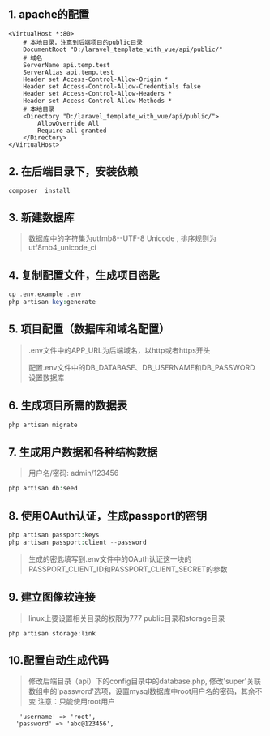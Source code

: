 ## 1. apache的配置
~~~
<VirtualHost *:80>
    # 本地目录，注意到后端项目的public目录
    DocumentRoot "D:/laravel_template_with_vue/api/public/"
    # 域名
    ServerName api.temp.test
    ServerAlias api.temp.test
  	Header set Access-Control-Allow-Origin *
    Header set Access-Control-Allow-Credentials false
    Header set Access-Control-Allow-Headers *
    Header set Access-Control-Allow-Methods *
    # 本地目录
    <Directory "D:/laravel_template_with_vue/api/public/">
        AllowOverride All
        Require all granted
    </Directory>
</VirtualHost>
~~~


## 2. 在后端目录下，安装依赖
~~~
composer  install
~~~

## 3. 新建数据库  
>  数据库中的字符集为utfmb8--UTF-8 Unicode , 排序规则为utf8mb4_unicode_ci

## 4. 复制配置文件，生成项目密匙

~~~php
cp .env.example .env  
php artisan key:generate
~~~


## 5. 项目配置（数据库和域名配置）
>  .env文件中的APP_URL为后端域名，以http或者https开头
>  
>  配置.env文件中的DB_DATABASE、DB_USERNAME和DB_PASSWORD 设置数据库
>  

## 6. 生成项目所需的数据表

~~~php
php artisan migrate
~~~

## 7. 生成用户数据和各种结构数据

> 用户名/密码: admin/123456

~~~php
php artisan db:seed
~~~


## 8. 使用OAuth认证，生成passport的密钥
~~~php
php artisan passport:keys
php artisan passport:client --password
~~~

>  生成的密匙填写到.env文件中的OAuth认证这一块的PASSPORT_CLIENT_ID和PASSPORT_CLIENT_SECRET的参数

## 9. 建立图像软连接
>  linux上要设置相关目录的权限为777 public目录和storage目录
~~~
php artisan storage:link
~~~

## 10.配置自动生成代码
>  修改后端目录（api）下的config目录中的database.php, 修改'super'关联数组中的'password'选项，设置mysql数据库中root用户名的密码，其余不变
> 注意：只能使用root用户
~~~
   'username' => 'root',
  'password' => 'abc@123456',
~~~


